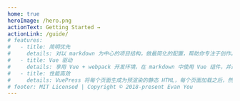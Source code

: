 ```yaml
---
home: true
heroImage: /hero.png
actionText: Getting Started →
actionLink: /guide/
# features:
#   - title: 简明优先
#     details: 对以 markdown 为中心的项目结构，做最简化的配置，帮助你专注于创作。
#   - title: Vue 驱动
#     details: 享用 Vue + webpack 开发环境，在 markdown 中使用 Vue 组件，并通过 Vue 开发自定义主题。
#   - title: 性能高效
#     details: VuePress 将每个页面生成为预渲染的静态 HTML，每个页面加载之后，然后作为单页面应用程序(SPA)运行。
# footer: MIT Licensed | Copyright © 2018-present Evan You
---
```

